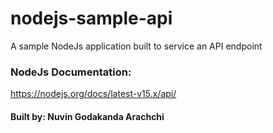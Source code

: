 # nodejs-sample-api
A sample NodeJs application built to service an API endpoint

### NodeJs Documentation:
https://nodejs.org/docs/latest-v15.x/api/

#### Built by: Nuvin Godakanda Arachchi
